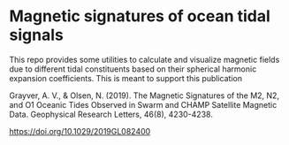 # Magnetic signatures of ocean tidal signals

This repo provides some utilities to calculate and visualize magnetic fields due to different tidal constituents based on their spherical harmonic expansion coefficients. This is meant to support this publication

Grayver, A. V., & Olsen, N. (2019). The Magnetic Signatures of the M2, N2, and O1 Oceanic Tides Observed in Swarm and CHAMP Satellite Magnetic Data. Geophysical Research Letters, 46(8), 4230-4238.

https://doi.org/10.1029/2019GL082400
